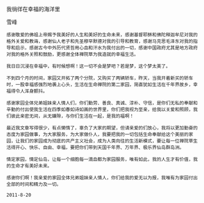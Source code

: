 我徜徉在幸福的海洋里

雪峰


    感谢敬爱的佛祖上帝赐予我美好的人生和美好的生命未来，感谢基督耶稣和佛陀释迦牟尼对我的格外关爱和教诲，感谢仙人老子和先圣穆罕默德对我的引导和教育，感谢马克思毛泽东对我的指导和启示，感谢古今中外历代贤哲用心血和汗水为我付出的一切，感谢中国政府尤其是地方政府对我的格外关照和鼓励，更感谢全体禅院草为我造就的幸福生活。

    我日日沉浸在幸福中，有时候想啊！这一切不会是梦吧？若是梦，这个梦太美了。

    不到四个月的时间，家园又开拓了两个分院，又购买了两辆轿车，昨天，当我开着新买的轿车时，一股幸福感强烈地袭上心头，生活在生命禅院的第二家园，简直犹如生活在千年界故乡，幸福得令人浑身颤抖。

    感谢家园全体兄弟姐妹亲人情人们，你们勤劳、善良、真诚、淳朴、守信，是你们无私的奉献和辛勤的付出使我生活在四季如春如诗如画的世界里，你们把我视为至亲，给我以关爱和照顾，我们彼此亲密无间，从无嫌隙，与你们生活在一起，是我的福啊！

    最近我文章写得很少，有点懒惰了，辜负了大家的期望，但请亲爱的们放心，我将以更加勤奋的态度为家园做事，为大家服务，为大家做仆人，我要把我的一切包括生命奉献给这个美丽的家园，让我们的家园成为彻底的共产主义社会，成为人类向往的生活新模式，要让每一位禅院草生活得开心、快乐、自由、幸福，要把你们带到天国千年界、万年界、极乐界仙岛群岛洲。

    情定家园，情定仙岛，让每一个细胞每一滴血都为家园服务，唯有如此，我的人生才有价值，我的生命才有美好未来。

    感谢你们啊！我亲爱的家园全体兄弟姐妹亲人情人，你们给我的爱无以为报，我唯有为家园付出全部的时间和精力及一切。

    2011-8-20



